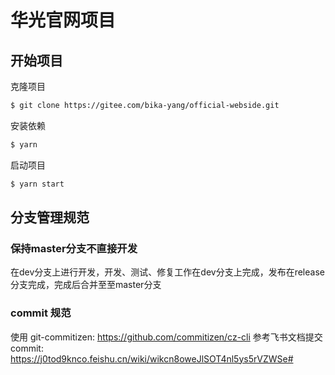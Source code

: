 # 华光官网项目

## 开始项目

克隆项目

```bash
$ git clone https://gitee.com/bika-yang/official-webside.git
```

安装依赖

```bash
$ yarn
```

启动项目

```bash
$ yarn start
```

## 分支管理规范

### 保持master分支不直接开发

在dev分支上进行开发，开发、测试、修复工作在dev分支上完成，发布在release分支完成，完成后合并至至master分支

### commit 规范

使用 git-commitizen: https://github.com/commitizen/cz-cli
参考飞书文档提交commit: https://j0tod9knco.feishu.cn/wiki/wikcn8oweJlSOT4nl5ys5rVZWSe#
